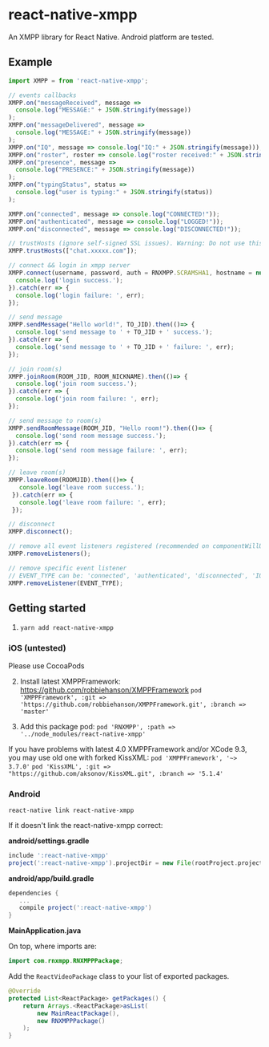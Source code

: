 # react-native-xmpp

An XMPP library for React Native. Android platform are tested.


## Example

```js
import XMPP = from 'react-native-xmpp';

// events callbacks
XMPP.on("messageReceived", message =>
  console.log("MESSAGE:" + JSON.stringify(message))
);
XMPP.on("messageDelivered", message =>
  console.log("MESSAGE:" + JSON.stringify(message))
);
XMPP.on("IQ", message => console.log("IQ:" + JSON.stringify(message)));
XMPP.on("roster", roster => console.log("roster received:" + JSON.stringify(roster)));
XMPP.on("presence", message =>
  console.log("PRESENCE:" + JSON.stringify(message))
);
XMPP.on("typingStatus", status =>
  console.log("user is typing:" + JSON.stringify(status))
);

XMPP.on("connected", message => console.log("CONNECTED!"));
XMPP.on("authenticated", message => console.log("LOGGED!"));
XMPP.on("disconnected", message => console.log("DISCONNECTED!"));

// trustHosts (ignore self-signed SSL issues). Warning: Do not use this in production (security will be compromised).
XMPP.trustHosts(["chat.xxxxx.com"]);

// connect && login in xmpp server
XMPP.connect(username, password, auth = RNXMPP.SCRAMSHA1, hostname = null, port = 5222).then(()=> {
  console.log('login success.');
}).catch(err => {
  console.log('login failure: ', err);
});

// send message
XMPP.sendMessage("Hello world!", TO_JID).then(()=> {
  console.log('send message to ' + TO_JID + ' success.');
}).catch(err => {
  console.log('send message to ' + TO_JID + ' failure: ', err);
});

// join room(s)
XMPP.joinRoom(ROOM_JID, ROOM_NICKNAME).then(()=> {
  console.log('join room success.');
}).catch(err => {
  console.log('join room failure: ', err);
});

// send message to room(s)
XMPP.sendRoomMessage(ROOM_JID, "Hello room!").then(()=> {
  console.log('send room message success.');
}).catch(err => {
  console.log('send room message failure: ', err);
});

// leave room(s)
XMPP.leaveRoom(ROOMJID).then(()=> {
   console.log('leave room success.');
 }).catch(err => {
   console.log('leave room failure: ', err);
 });

// disconnect
XMPP.disconnect();

// remove all event listeners registered (recommended on componentWillUnmount)
XMPP.removeListeners();

// remove specific event listener
// EVENT_TYPE can be: 'connected', 'authenticated', 'disconnected', 'IQ', 'roster', 'presence', 'messageReceived', 'messageDelivered', 'typingStatus'
XMPP.removeListener(EVENT_TYPE);
```

## Getting started

1. `yarn add react-native-xmpp`

### iOS (untested)

Please use CocoaPods

2. Install latest XMPPFramework:
   https://github.com/robbiehanson/XMPPFramework
   `pod 'XMPPFramework', :git => 'https://github.com/robbiehanson/XMPPFramework.git', :branch => 'master'`

3. Add this package pod:
   `pod 'RNXMPP', :path => '../node_modules/react-native-xmpp'`

If you have problems with latest 4.0 XMPPFramework and/or XCode 9.3, you may use old one with forked KissXML:
`pod 'XMPPFramework', '~> 3.7.0'`
`pod 'KissXML', :git => "https://github.com/aksonov/KissXML.git", :branch => '5.1.4'`

### Android

`react-native link react-native-xmpp`

If it doesn't link the react-native-xmpp correct:

**android/settings.gradle**

```gradle
include ':react-native-xmpp'
project(':react-native-xmpp').projectDir = new File(rootProject.projectDir, '../node_modules/react-native-xmpp/android')
```

**android/app/build.gradle**

```gradle
dependencies {
   ...
   compile project(':react-native-xmpp')
}
```

**MainApplication.java**

On top, where imports are:

```java
import com.rnxmpp.RNXMPPPackage;
```

Add the `ReactVideoPackage` class to your list of exported packages.

```java
@Override
protected List<ReactPackage> getPackages() {
    return Arrays.<ReactPackage>asList(
        new MainReactPackage(),
        new RNXMPPPackage()
    );
}
```
